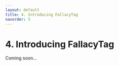 ```yaml
---
layout: default
title: 4. Introducing FallacyTag
navorder: 5
---
```


# 4. Introducing FallacyTag

Coming soon…